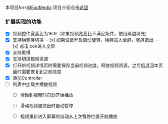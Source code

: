 本项目fork自[ExoMedia](https://github.com/brianwernick/ExoMedia)
项目介绍点击[这里](https://github.com/brianwernick/ExoMedia/blob/master/README.md)

### 扩展实现的功能

- [x] 视频控件宽高比为16:9（如果视频宽高比不满足条件，使用黑边填充）
- [x] 支持横竖屏切换
  - [x] 如果设备开启自动旋转，横屏进入全屏，竖屏退出
  - [x] 点击Icon进入全屏
- [x] 支持重播
- [x] 支持切换视频资源
- [x] 打开新视频详情页时需要保存当前视频进度，释放视频资源，之后后退回本页面时需要恢复到之前进度
- [x] 添加Controller
- [ ] 列表中加载并播放视频
  - [ ] 滑动到视频时自动开始播放
  - [ ] 滑动视频被顶出时自动暂停
  - [ ] 视频重新进入屏幕时自动从上次暂停位置开始播放



